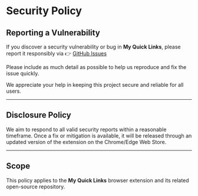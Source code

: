 # Security Policy

## Reporting a Vulnerability
If you discover a security vulnerability or bug in **My Quick Links**, please report it responsibly via 👉 [GitHub Issues](https://github.com/pratham-p/my-quick-links/issues)

Please include as much detail as possible to help us reproduce and fix the issue quickly.

We appreciate your help in keeping this project secure and reliable for all users.

---

## Disclosure Policy
We aim to respond to all valid security reports within a reasonable timeframe.
Once a fix or mitigation is available, it will be released through an updated version of the extension on the Chrome/Edge Web Store.

---

## Scope
This policy applies to the **My Quick Links** browser extension and its related open-source repository.
